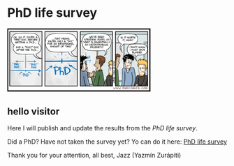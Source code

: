# PhD life survey

<img src="./images/InstantaneousProperty.png" alt="PhD was it worth it" width=65% />

## hello visitor

Here I will publish and update the results from the _PhD life survey_. 

Did a PhD? Have not taken the survey yet? Yo can do it here: [PhD life survey](https://forms.gle/4NVZAtoYY6EhQbnC8)

Thank you for your attention, all best, 
Jazz (Yazmín Zurápiti)
